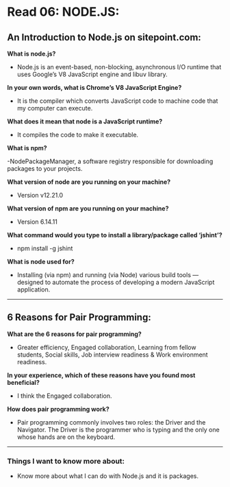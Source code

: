 # Read 06: NODE.JS:

## An Introduction to Node.js on sitepoint.com:

**What is node.js?**

- Node.js is an event-based, non-blocking, asynchronous I/O runtime that uses Google’s V8 JavaScript engine and libuv library.

**In your own words, what is Chrome’s V8 JavaScript Engine?**

- It is the compiler which converts JavaScript code to machine code that my computer can execute.

**What does it mean that node is a JavaScript runtime?**

- It compiles the code to make it executable.

**What is npm?**

-NodePackageManager, a software registry responsible for downloading packages to your projects.

**What version of node are you running on your machine?**

- Version v12.21.0

**What version of npm are you running on your machine?**

- Version 6.14.11

**What command would you type to install a library/package called ‘jshint’?**

- npm install -g jshint

**What is node used for?**

- Installing (via npm) and running (via Node) various build tools — designed to automate the process of developing a modern JavaScript application.

---------------------------------------------------------------------

## 6 Reasons for Pair Programming:

**What are the 6 reasons for pair programming?**

- Greater efficiency, Engaged collaboration, Learning from fellow students, Social skills, Job interview readiness & Work environment readiness.

**In your experience, which of these reasons have you found most beneficial?**

- I think the Engaged collaboration.

**How does pair programming work?**

- Pair programming commonly involves two roles: the Driver and the Navigator. The Driver is the programmer who is typing and the only one whose hands are on the keyboard.

---------------------------------------------------------------------

### Things I want to know more about:

- Know more about what I can do with Node.js and it is packages.
